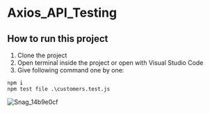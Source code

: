 # Axios_API_Testing
## How to run this project
1. Clone the project
2. Open terminal inside the project or open with Visual Studio Code
3. Give following command one by one:
``` 
npm i
npm test file .\customers.test.js
```
![Snag_14b9e0cf](https://user-images.githubusercontent.com/28926103/142803695-ad8238ce-6e9b-43fb-b20f-c423e9eb0fa0.png)

